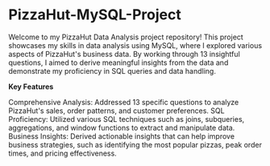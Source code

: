 # PizzaHut-MySQL-Project
Welcome to my PizzaHut Data Analysis project repository! This project showcases my skills in data analysis using MySQL, where I explored various aspects of PizzaHut's business data. By working through 13 insightful questions, I aimed to derive meaningful insights from the data and demonstrate my proficiency in SQL queries and data handling.


**Key Features**

Comprehensive Analysis: Addressed 13 specific questions to analyze PizzaHut's sales, order patterns, and customer preferences.
SQL Proficiency: Utilized various SQL techniques such as joins, subqueries, aggregations, and window functions to extract and manipulate data.
Business Insights: Derived actionable insights that can help improve business strategies, such as identifying the most popular pizzas, peak order times, and pricing effectiveness.
